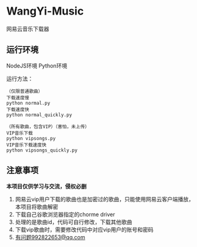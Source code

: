 # WangYi-Music
网易云音乐下载器

## 运行环境
NodeJS环境
Python环境

运行方法：

```
（仅限普通歌曲）
下载速度慢
python normal.py
下载速度快
python normal_quickly.py

（所有歌曲，包含VIP）（害怕，未上传）
VIP音乐下载
python vipsongs.py
VIP音乐下载速度快
python vipsongs_quickly.py
```

## 注意事项
**本项目仅供学习与交流，侵权必删**
1. 网易云vip用户下载的歌曲也是加密过的歌曲，只能使用网易云客户端播放，本项目将歌曲解密
2. 下载自己谷歌浏览器指定的chorme driver
3. 处理的是歌曲id，代码可自行修改，下载其他歌曲
4. 下载vip歌曲时，需要修改代码中对应vip用户的账号和密码
5. 有问题992822653@qq.com

